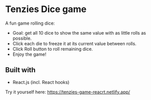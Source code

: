 # Tenzies Dice game

A fun game rolling dice:
- Goal: get all 10 dice to show the same value with as little rolls as possible.
- Click each die to freeze it at its current value between rolls.
- Click Roll button to roll remaining dice.
- Enjoy the game!

## Built with
- React.js (incl. React hooks)

Try it yourself here: https://tenzies-game-reacrt.netlify.app/
